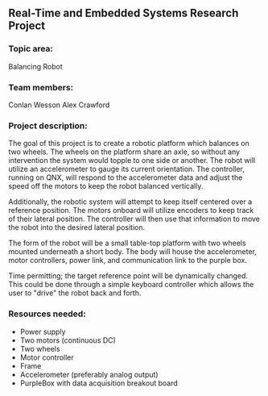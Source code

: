## Real-Time and Embedded Systems Research Project

### Topic area:
Balancing Robot

### Team members:
Conlan Wesson
Alex Crawford

### Project description:

The goal of this project is to create a robotic platform which balances on two wheels. The wheels on the platform share an axle, so without any intervention the system would topple to one side or another. The robot will utilize an accelerometer to gauge its current orientation. The controller, running on QNX, will respond to the accelerometer data and adjust the speed off the motors to keep the robot balanced vertically.

Additionally, the robotic system will attempt to keep itself centered over a reference position. The motors onboard will utilize encoders to keep track of their lateral position. The controller will then use that information to move the robot into the desired lateral position.

The form of the robot will be a small table-top platform with two wheels mounted underneath a short body. The body will house the accelerometer, motor controllers, power link, and communication link to the purple box.

Time permitting; the target reference point will be dynamically changed. This could be done through a simple keyboard controller which allows the user to "drive" the robot back and forth.

### Resources needed:
* Power supply
* Two motors (continuous DC)
* Two wheels
* Motor controller
* Frame
* Accelerometer (preferably analog output)
* PurpleBox with data acquisition breakout board


